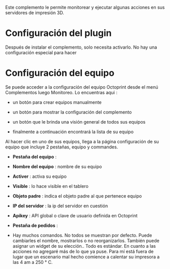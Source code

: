 Este complemento le permite monitorear y ejecutar algunas acciones en sus servidores de impresión 3D.

Configuración del plugin 
=======================

Después de instalar el complemento, solo necesita activarlo. No hay una configuración especial para hacer

Configuración del equipo 
=============================

Se puede acceder a la configuración del equipo Octoprint desde el menú
Complementos luego Monitoreo. Lo encuentras aqui :

-   un botón para crear equipos manualmente

-   un botón para mostrar la configuración del complemento

-   un botón que le brinda una visión general de todos sus equipos

-   finalmente a continuación encontrará la lista de su equipo

Al hacer clic en uno de sus equipos, llega a la página
configuración de su equipo que incluye 2 pestañas, equipo y
commandes.

-   **Pestaña del equipo** :

-   **Nombre del equipo** : nombre de su equipo

-   **Activer** : activa su equipo

-   **Visible** : lo hace visible en el tablero

-   **Objeto padre** : indica el objeto padre al que pertenece
    equipo

-   **IP del servidor** : la ip del servidor en cuestión

-   **Apikey** : API global o clave de usuario definida en Octoprint


-   **Pestaña de pedidos** :

-   Hay muchos comandos. No todos se muestran por defecto. Puede cambiarles el nombre, mostrarlos o no reorganizarlos. 
También puede asignar un widget de su elección.. Todo es estándar. En cuanto a las acciones no agregaré más de lo que ya puse.
Para mí está fuera de lugar que un escenario mal hecho comience a calentar su impresora a las 4 am a 250 ° C.


